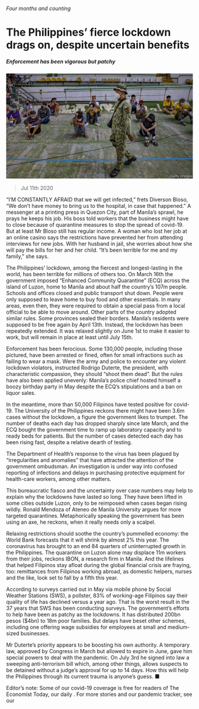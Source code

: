 ###### Four months and counting

# The Philippines’ fierce lockdown drags on, despite uncertain benefits 

##### Enforcement has been vigorous but patchy 

![image](images/20200711_ASP010_0.jpg) 

> Jul 11th 2020 

“I’M CONSTANTLY AFRAID that we will get infected,” frets Diverson Bloso, “We don’t have money to bring us to the hospital, in case that happened.” A messenger at a printing press in Quezon City, part of Manila’s sprawl, he prays he keeps his job. His boss told workers that the business might have to close because of quarantine measures to stop the spread of covid-19. But at least Mr Bloso still has regular income. A woman who lost her job at an online casino says the restrictions have prevented her from attending interviews for new jobs. With her husband in jail, she worries about how she will pay the bills for her and her child. “It’s been terrible for me and my family,” she says.

The Philippines’ lockdown, among the fiercest and longest-lasting in the world, has been terrible for millions of others too. On March 16th the government imposed “Enhanced Community Quarantine” (ECQ) across the island of Luzon, home to Manila and about half the country’s 107m people. Schools and offices closed and public transport shut down. People were only supposed to leave home to buy food and other essentials. In many areas, even then, they were required to obtain a special pass from a local official to be able to move around. Other parts of the country adopted similar rules. Some provinces sealed their borders. Manila’s residents were supposed to be free again by April 13th. Instead, the lockdown has been repeatedly extended. It was relaxed slightly on June 1st to make it easier to work, but will remain in place at least until July 15th.


Enforcement has been ferocious. Some 130,000 people, including those pictured, have been arrested or fined, often for small infractions such as failing to wear a mask. Were the army and police to encounter any violent lockdown violators, instructed Rodrigo Duterte, the president, with characteristic compassion, they should “shoot them dead”. But the rules have also been applied unevenly: Manila’s police chief hosted himself a boozy birthday party in May despite the ECQ’s stipulations and a ban on liquor sales.

In the meantime, more than 50,000 Filipinos have tested positive for covid-19. The University of the Philippines reckons there might have been 3.6m cases without the lockdown, a figure the government likes to trumpet. The number of deaths each day has dropped sharply since late March, and the ECQ bought the government time to ramp up laboratory capacity and to ready beds for patients. But the number of cases detected each day has been rising fast, despite a relative dearth of testing.

The Department of Health’s response to the virus has been plagued by “irregularities and anomalies” that have attracted the attention of the government ombudsman. An investigation is under way into confused reporting of infections and delays in purchasing protective equipment for health-care workers, among other matters.

This bureaucratic fiasco and the uncertainty over case numbers may help to explain why the lockdowns have lasted so long. They have been lifted in some cities outside Luzon, only to be reimposed when cases began rising wildly. Ronald Mendoza of Ateneo de Manila University argues for more targeted quarantines. Metaphorically speaking the government has been using an axe, he reckons, when it really needs only a scalpel.

Relaxing restrictions should soothe the country’s pummelled economy: the World Bank forecasts that it will shrink by almost 2% this year. The coronavirus has brought to an end 84 quarters of uninterrupted growth in the Philippines. The quarantine on Luzon alone may displace 11m workers from their jobs, reckons IBON, a research firm in Manila. And the lifelines that helped Filipinos stay afloat during the global financial crisis are fraying, too: remittances from Filipinos working abroad, as domestic helpers, nurses and the like, look set to fall by a fifth this year.

According to surveys carried out in May via mobile phone by Social Weather Stations (SWS), a pollster, 83% of working-age Filipinos say their quality of life has declined versus a year ago. That is the worst result in the 37 years that SWS has been conducting surveys. The government’s efforts to help have been as patchy as the lockdowns. It has distributed 200bn pesos ($4bn) to 18m poor families. But delays have beset other schemes, including one offering wage subsidies for employees at small and medium-sized businesses.

Mr Duterte’s priority appears to be boosting his own authority. A temporary law, approved by Congress in March but allowed to expire in June, gave him special powers to deal with the pandemic. On July 3rd he signed into law a sweeping anti-terrorism bill which, among other things, allows suspects to be detained without a judge’s approval for up to 14 days. How this will help the Philippines through its current trauma is anyone’s guess. ■

Editor’s note: Some of our covid-19 coverage is free for readers of The Economist Today, our daily . For more stories and our pandemic tracker, see our 

